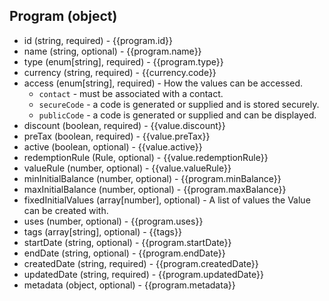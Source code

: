## Program (object)
+ id (string, required) - {{program.id}}
+ name (string, optional) - {{program.name}}
+ type (enum[string], required) - {{program.type}}
+ currency (string, required) - {{currency.code}}
+ access (enum[string], required) - How the values can be accessed.
    + `contact` - must be associated with a contact.
    + `secureCode` - a code is generated or supplied and is stored securely.
    + `publicCode` - a code is generated or supplied and can be displayed.
+ discount (boolean, required) - {{value.discount}}
+ preTax (boolean, required) - {{value.preTax}}
+ active (boolean, optional) - {{value.active}}
+ redemptionRule (Rule, optional) - {{value.redemptionRule}}
+ valueRule (number, optional) - {{value.valueRule}}
+ minInitialBalance (number, optional) - {{program.minBalance}}
+ maxInitialBalance (number, optional) - {{program.maxBalance}}
+ fixedInitialValues (array[number], optional) - A list of values the Value can be created with.
+ uses (number, optional) - {{program.uses}}
+ tags (array[string], optional) - {{tags}}
+ startDate (string, optional) - {{program.startDate}}
+ endDate (string, optional) - {{program.endDate}}
+ createdDate (string, required) - {{program.createdDate}}
+ updatedDate (string, required) - {{program.updatedDate}}
+ metadata (object, optional) - {{program.metadata}}
